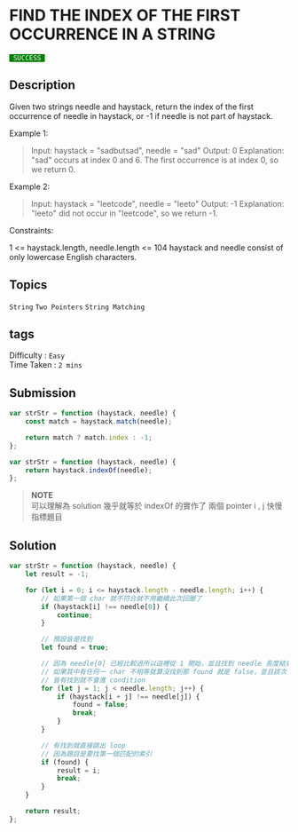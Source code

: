 # FIND THE INDEX OF THE FIRST OCCURRENCE IN A STRING

<code style="color:white; background:green"> SUCCESS </code>

## Description

Given two strings needle and haystack, return the index of the first occurrence of needle in haystack, or -1 if needle is not part of haystack.

Example 1:

> Input: haystack = "sadbutsad", needle = "sad"
> Output: 0
> Explanation: "sad" occurs at index 0 and 6.
> The first occurrence is at index 0, so we return 0.

Example 2:

> Input: haystack = "leetcode", needle = "leeto"
> Output: -1
> Explanation: "leeto" did not occur in "leetcode", so we return -1.

Constraints:

1 <= haystack.length, needle.length <= 104
haystack and needle consist of only lowercase English characters.

## Topics

`String` `Two Pointers` `String Matching`

## tags

Difficulty : `Easy`  
Time Taken : `2 mins`

## Submission

```javascript
var strStr = function (haystack, needle) {
    const match = haystack.match(needle);

    return match ? match.index : -1;
};
```

```javascript
var strStr = function (haystack, needle) {
    return haystack.indexOf(needle);
};
```

> **NOTE**  
> 可以理解為 solution 幾乎就等於 indexOf 的實作了
> 兩個 pointer i , j 快慢指標題目

## Solution

```javascript
var strStr = function (haystack, needle) {
    let result = -1;

    for (let i = 0; i <= haystack.length - needle.length; i++) {
        // 如果第一個 char 就不符合就不用繼續此次回圈了
        if (haystack[i] !== needle[0]) {
            continue;
        }

        // 預設皆是找到
        let found = true;

        // 因為 needle[0] 已經比較過所以這裡從 1 開始，並且找到 needle 長度結束
        // 如果其中有任何一 char 不相等就算沒找到那 found 就是 false，並且該次 loop 不用再繼續找
        // 皆有找到就不會進 condition
        for (let j = 1; j < needle.length; j++) {
            if (haystack[i + j] !== needle[j]) {
                found = false;
                break;
            }
        }

        // 有找到就直接跳出 loop
        // 因為題目是要找第一個匹配的索引
        if (found) {
            result = i;
            break;
        }
    }

    return result;
};
```
